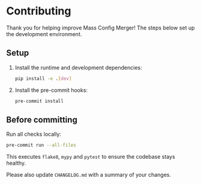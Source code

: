 # Contributing

Thank you for helping improve Mass Config Merger! The steps below set up the development environment.

## Setup

1. Install the runtime and development dependencies:
   ```bash
   pip install -e .[dev]
   ```
2. Install the pre-commit hooks:
   ```bash
   pre-commit install
   ```

## Before committing

Run all checks locally:
```bash
pre-commit run --all-files
```
This executes `flake8`, `mypy` and `pytest` to ensure the codebase stays healthy.

Please also update `CHANGELOG.md` with a summary of your changes.

